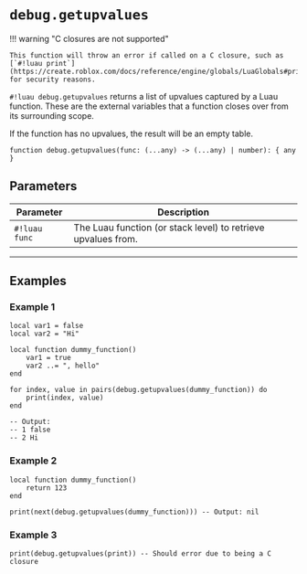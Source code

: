 # `debug.getupvalues`

!!! warning "C closures are not supported"

    This function will throw an error if called on a C closure, such as [`#!luau print`](https://create.roblox.com/docs/reference/engine/globals/LuaGlobals#print), for security reasons.

`#!luau debug.getupvalues` returns a list of upvalues captured by a Luau function. These are the external variables that a function closes over from its surrounding scope.

If the function has no upvalues, the result will be an empty table.

```luau
function debug.getupvalues(func: (...any) -> (...any) | number): { any }
```

## Parameters

| Parameter        | Description                                                        |
|------------------|--------------------------------------------------------------------|
| `#!luau func`     | The Luau function (or stack level) to retrieve upvalues from.       |

---

## Examples

### Example 1

```luau title="Retrieving upvalues from a closure" linenums="1"
local var1 = false
local var2 = "Hi"

local function dummy_function()
    var1 = true
    var2 ..= ", hello"
end

for index, value in pairs(debug.getupvalues(dummy_function)) do
    print(index, value)
end

-- Output:
-- 1 false
-- 2 Hi
```

### Example 2

```luau title="Calling with a function that has no upvalues" linenums="1"
local function dummy_function()
    return 123
end

print(next(debug.getupvalues(dummy_function))) -- Output: nil
```

### Example 3

```luau title="Calling on a C closure should error" linenums="1"
print(debug.getupvalues(print)) -- Should error due to being a C closure
```
